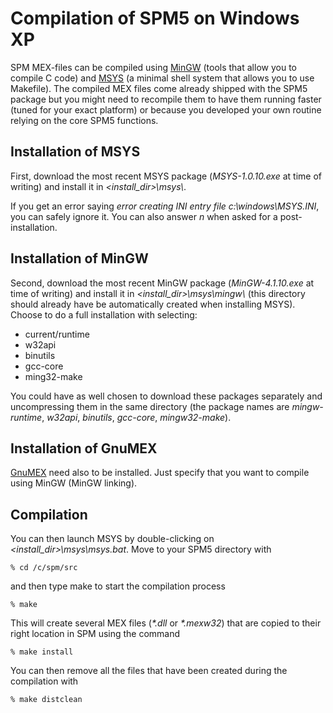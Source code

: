 # Compilation of SPM5 on Windows XP

SPM MEX-files can be compiled using [MinGW](http://www.mingw.org/)
(tools that allow you to compile C code) and
[MSYS](http://www.mingw.org/wiki/msys) (a minimal shell system that
allows you to use Makefile). The compiled MEX files come already shipped
with the SPM5 package but you might need to recompile them to have them
running faster (tuned for your exact platform) or because you developed
your own routine relying on the core SPM5 functions.

## Installation of MSYS

First, download the most recent MSYS package (*MSYS-1.0.10.exe* at time
of writing) and install it in *\<install_dir\>\msys\\*.

If you get an error saying *error creating INI entry file
c:\windows\MSYS.INI*, you can safely ignore it. You can also answer *n*
when asked for a post-installation.

## Installation of MinGW

Second, download the most recent MinGW package (*MinGW-4.1.10.exe* at
time of writing) and install it in *\<install_dir\>\msys\mingw\\* (this
directory should already have be automatically created when installing
MSYS). Choose to do a full installation with selecting:

- current/runtime
- w32api
- binutils
- gcc-core
- ming32-make

You could have as well chosen to download these packages separately and
uncompressing them in the same directory (the package names are
*mingw-runtime*, *w32api*, *binutils*, *gcc-core*, *mingw32-make*).

## Installation of GnuMEX

[GnuMEX](http://gnumex.sourceforge.net/) need also to be installed. Just
specify that you want to compile using MinGW (MinGW linking).

## Compilation

You can then launch MSYS by double-clicking on
*\<install_dir\>\msys\msys.bat*. Move to your SPM5 directory with

`% cd /c/spm/src`

and then type make to start the compilation process

`% make`

This will create several MEX files (*\*.dll* or *\*.mexw32*) that are
copied to their right location in SPM using the command

`% make install`

You can then remove all the files that have been created during the
compilation with

`% make distclean`
